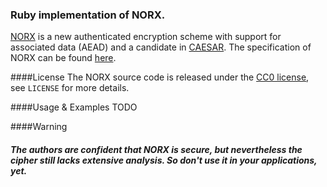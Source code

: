 ### Ruby implementation of NORX.

[NORX](https://norx.io) is a new authenticated encryption scheme with support
for associated data (AEAD) and a candidate in [CAESAR](http://competitions.cr.yp.to/caesar.html).
The specification of NORX can be found [here](https://norx.io/data/norx.pdf).

####License
The NORX source code is released under the
[CC0 license](https://creativecommons.org/publicdomain/zero/1.0/), see `LICENSE` for more details.

####Usage & Examples
TODO

####Warning
##### The authors are confident that NORX is secure, but nevertheless the cipher still lacks extensive analysis. So don't use it in your applications, yet.

